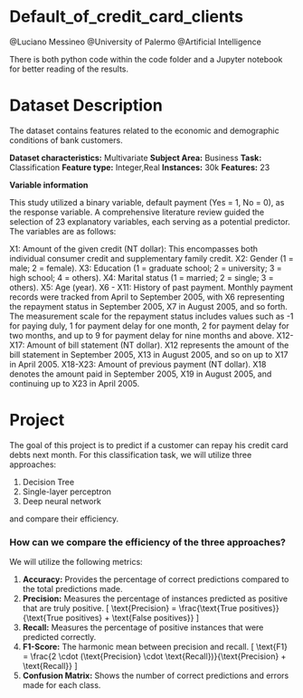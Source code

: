 # Default_of_credit_card_clients

@Luciano Messineo
@University of Palermo
@Artificial Intelligence


There is both python code within the code folder and a Jupyter notebook for better reading of the results.

# Dataset Description

The dataset contains features related to the economic and demographic conditions of bank customers.

**Dataset characteristics:** Multivariate
**Subject Area:** Business
**Task:** Classification
**Feature type:** Integer,Real
**Instances:** 30k
**Features:** 23

**Variable information**

This study utilized a binary variable, default payment (Yes = 1, No = 0), as the response variable. A comprehensive literature review guided the selection of 23 explanatory variables, each serving as a potential predictor. The variables are as follows:

X1: Amount of the given credit (NT dollar): This encompasses both individual consumer credit and supplementary family credit.
X2: Gender (1 = male; 2 = female).
X3: Education (1 = graduate school; 2 = university; 3 = high school; 4 = others).
X4: Marital status (1 = married; 2 = single; 3 = others).
X5: Age (year).
X6 - X11: History of past payment. Monthly payment records were tracked from April to September 2005, with X6 representing the repayment status in September 2005, X7 in August 2005, and so forth. The measurement scale for the repayment status includes values such as -1 for paying duly, 1 for payment delay for one month, 2 for payment delay for two months, and up to 9 for payment delay for nine months and above.
X12-X17: Amount of bill statement (NT dollar). X12 represents the amount of the bill statement in September 2005, X13 in August 2005, and so on up to X17 in April 2005.
X18-X23: Amount of previous payment (NT dollar). X18 denotes the amount paid in September 2005, X19 in August 2005, and continuing up to X23 in April 2005.

# Project

The goal of this project is to predict if a customer can repay his credit card debts next month. For this classification task, we will utilize three approaches:

1. Decision Tree
2. Single-layer perceptron
3. Deep neural network

and compare their efficiency.

### How can we compare the efficiency of the three approaches?

We will utilize the following metrics:

1. **Accuracy:**
   Provides the percentage of correct predictions compared to the total predictions made.
2. **Precision:**
   Measures the percentage of instances predicted as positive that are truly positive.
   \[ \text{Precision} = \frac{\text{True positives}}{\text{True positives} + \text{False positives}} \]
3. **Recall:**
   Measures the percentage of positive instances that were predicted correctly.
4. **F1-Score:**
   The harmonic mean between precision and recall.
   \[ \text{F1} = \frac{2 \cdot (\text{Precision} \cdot \text{Recall})}{\text{Precision} + \text{Recall}} \]
5. **Confusion Matrix:**
   Shows the number of correct predictions and errors made for each class.
